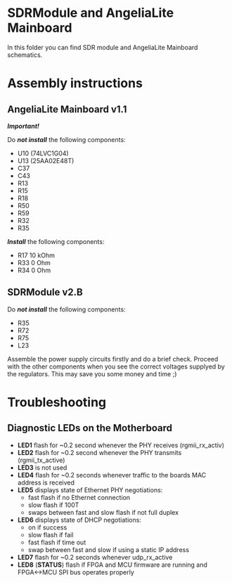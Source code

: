 # SDRModule and AngeliaLite Mainboard
In this folder you can find SDR module and AngeliaLite Mainboard schematics.

# Assembly instructions
## AngeliaLite Mainboard v1.1
***Important!***

Do ***not install*** the following components:
- U10 (74LVC1G04)
- U13 (25AA02E48T)
- C37
- C43
- R13
- R15
- R18
- R50
- R59
- R32
- R35

***Install*** the following components: 
- R17 10 kOhm
- R33 0 Ohm
- R34 0 Ohm

## SDRModule v2.B
Do ***not install*** the following components:
- R35
- R72
- R75
- L23

Assemble the power supply circuits firstly and do a brief check. Proceed with the other components when you see the correct voltages supplyed by the regulators. This may save you some money and time ;)

# Troubleshooting

## Diagnostic LEDs on the Motherboard 
- **LED1** flash for ~0.2 second whenever the PHY receives (rgmii_rx_activ)
- **LED2** flash for ~0.2 second whenever the PHY transmits (rgmii_tx_active)
- **LED3** is not used
- **LED4** flash for ~0.2 seconds whenever traffic to the boards MAC address is received 
- **LED5** displays state of Ethernet PHY negotiations:
   - fast flash if no Ethernet connection
   - slow flash if 100T
   - swaps between fast and slow flash if not full duplex
- **LED6** displays state of DHCP negotiations:
   - on if success
   - slow flash if fail
   - fast flash if time out 
   - swap between fast and slow if using a static IP address
- **LED7** flash for ~0.2 seconds whenever udp_rx_active
- **LED8** (**STATUS**) flash if FPGA and MCU firmware are running and FPGA<->MCU SPI bus operates properly
